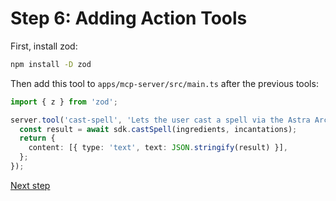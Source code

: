 # Step 6: Adding Action Tools

First, install zod:

```bash
npm install -D zod
```

Then add this tool to `apps/mcp-server/src/main.ts` after the previous tools:

```typescript
import { z } from 'zod';

server.tool('cast-spell', 'Lets the user cast a spell via the Astra Arcana API.', { ingredients: z.array(z.string()), incantations: z.array(z.string()) }, async ({ ingredients, incantations }) => {
  const result = await sdk.castSpell(ingredients, incantations);
  return {
    content: [{ type: 'text', text: JSON.stringify(result) }],
  };
});
```

[Next step](07_testing_with_vscode.md)
